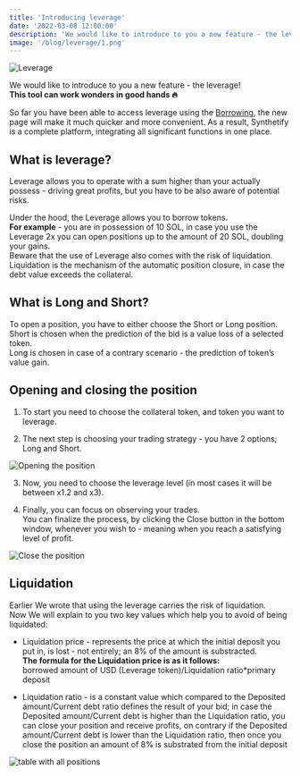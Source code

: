 ```yaml
---
title: 'Introducing leverage'
date: '2022-03-08 12:00:00'
description: 'We would like to introduce to you a new feature - the leverage!'
image: '/blog/leverage/1.png'
---
```


![Leverage](/blog/leverage/2.png 'horizontal')

We would like to introduce to you a new feature - the leverage!  
**This tool can work wonders in good hands 🔥**

So far you have been able to access leverage using the [Borrowing](https://synthetify.io/blog/borrowing), the new page will make it much quicker and more convenient.
As a result, Synthetify is a complete platform, integrating all significant functions in one place.

## What is leverage?

Leverage allows you to operate with a sum higher than your actually possess - driving great profits, but you have to be also aware of potential risks.

Under the hood, the Leverage allows you to borrow tokens.  
**For example** - you are in possession of 10 SOL, in case you use the Leverage 2x you can open positions up to the amount of 20 SOL, doubling your gains.  
Beware that the use of Leverage also comes with the risk of liquidation.
Liquidation is the mechanism of the automatic position closure, in case the debt value exceeds the collateral.

## What is Long and Short?

To open a position, you have to either choose the Short or Long position.  
Short is chosen when the prediction of the bid is a value loss of a selected token.  
Long is chosen in case of a contrary scenario - the prediction of token’s value gain.

## Opening and closing the position

1. To start you need to choose the collateral token, and token you want to leverage.

2. The next step is choosing your trading strategy - you have 2 options; Long and Short.

![Opening the position](/blog/leverage/open.gif 'horizontal')

3. Now, you need to choose the leverage level (in most cases it will be between x1.2 and x3).

4. Finally, you can focus on observing your trades.  
   You can finalize the process, by clicking the Close button in the bottom window, whenever you wish to - meaning when you reach a satisfying level of profit.

![Close the position](/blog/leverage/close.gif 'horizontal')

## Liquidation

Earlier We wrote that using the leverage carries the risk of liquidation.  
Now We will explain to you two key values which help you to avoid of being liquidated:

- Liquidation price - represents the price at which the initial deposit you put in, is lost - not entirely; an 8% of the amount is substracted.  
  **The formula for the Liquidation price is as it follows:**  
  borrowed amount of USD (Leverage token)/Liquidation ratio\*primary deposit

- Liquidation ratio - is a constant value which compared to the Deposited amount/Current debt ratio defines the result of your bid; in case the Deposited amount/Current debt is higher than the Liquidation ratio, you can close your position and receive profits, on contrary if the Deposited amount/Current debt is lower than the Liquidation ratio, then once you close the position an amount of 8% is substrated from the initial deposit

![table with all positions](/blog/leverage/table.png 'horizontal')
